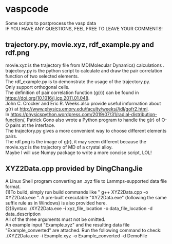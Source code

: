 # vaspcode
Some scripts to postprocess the vasp data  
IF YOU HAVE ANY QUESTIONS, FEEL FREE TO LEAVE YOUR COMMENTS!

## trajectory.py, movie.xyz, rdf_example.py and rdf.png
movie.xyz is the trajectory file from MD(Molecular Dynamics) calculations .  
trajectory.py is the python script to calculate and draw the pair correlation function of two selected elements.  
The rdf_example.py is to demonstrate the usage of the trajectory.py.  
Only support orthogonal cells.  
The definition of pair correlation function (g(r)) can be found in https://doi.org/10.1016/j.jcp.2011.01.048.  
John C. Crocker and Eric R. Weeks also provide useful imformation about g(r) at http://www.physics.emory.edu/faculty/weeks//idl/gofr2.html.  
In https://physicspython.wordpress.com/2019/07/31/radial-distribution-function/, Patrick Gono also wrote a Python program to handle the g(r) 
of O-O pairs at the interface.  
The trajectory.py gives a more convenient way to choose different elements pairs.  
The rdf.png is the image of g(r), it may seem different because the movie.xyz is the trajectory of MD of a crystal alloy.  
Maybe I will use Numpy package to write a more concise script, LOL!  

## XYZ2Data.cpp provided by DingChangJie
A Linux Shell program converting an .xyz file to Lammps-supported data file format.  
(1)To build, simply run build commands like " g++ XYZ2Data.cpp -o XYZ2Data.exe ". A pre-built executable "XYZ2Data.exe" (following the same suffix rule as in Windows) is also provided here.  
(2)Syntax: ./XYZ2Data.exe -i xyz_file_location -o data_file_location -d data_description  
All of the three arguments must not be omitted.  
An example input "Example.xyz" and the resulting data file "Example_converted" are attached. Run the following command to check:  
./XYZ2Data.exe -i Example.xyz -o Example_converted -d DemoFile  
